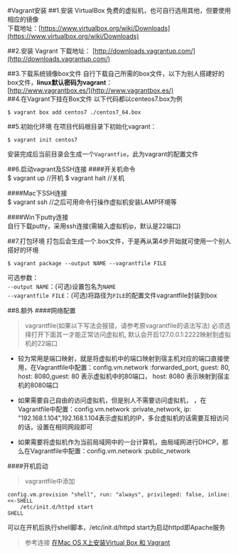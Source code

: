 #Vagrant安装
##1.安装 VirtualBox
免费的虚拟机，也可自行选用其他，但要使用相应的镜像  
下载地址：[https://www.virtualbox.org/wiki/Downloads](https://www.virtualbox.org/wiki/Downloads)  

##2.安装 Vagrant
下载地址： [http://downloads.vagrantup.com/](http://downloads.vagrantup.com/)  

##3.下载系统镜像box文件
自行下载自己所需的box文件，以下为别人搭建好的box文件，**linux默认密码为vagrant**：  
[http://www.vagrantbox.es/](http://www.vagrantbox.es/)  
##4.在Vagrant下挂在Box文件
以下代码都以centeos7.box为例  

    $ vagrant box add centos7 ./centos7_64.box  

##5.初始化环境
在项目代码根目录下初始化vagrant：  
    
    $ vagrant init centos7  

安装完成后当前目录会生成一个`Vagrantfie`，此为vagrant的配置文件

##6.启动vagrant及SSH连接
####开关机命令  
    $ vagrant up  //开机
    $ vagrant halt  //关机  

####Mac下SSH连接  
    $ vagrant ssh  //之后可用命令行操作虚拟机安装LAMP环境等

####Win下putty连接  
自行下载putty，采用ssh连接(需输入虚拟机ip，默认是22端口)  

##7.打包环境
打包后会生成一个.box文件，于是再从第4步开始就可使用一个别人搭好的环境  

    $ vagrant package --output NAME --vagrantfile FILE  

可选参数：  
`--output NAME`：(可选)设置包名为`NAME`  
`--vagrantfile FILE`：(可选)将路径为`FILE`的配置文件vagrantfile封装到box  

##8.额外
####网络配置
>vagrantfile(如果以下写法会报错，请参考原vagrantfile的语法写法)
>必须选择打开下面其一才能正常访问虚拟机, 默认会开启127.0.0.1:2222映射到虚拟机的22端口

+   较为常用是端口映射，就是将虚拟机中的端口映射到宿主机对应的端口直接使用，在Vagrantfile中配置：config.vm.network :forwarded_port, guest: 80, host: 8080,guest: 80 表示虚拟机中的80端口， host: 8080 表示映射到宿主机的8080端口  

+   如果需要自己自由的访问虚拟机，但是别人不需要访问虚拟机， ，在Vagrantfile中配置：config.vm.network :private_network, ip: "192.168.1.104",192.168.1.104表示虚拟机的IP，多台虚拟机的话需要互相访问的话，设置在相同网段即可  

+   如果需要将虚拟机作为当前局域网中的一台计算机，由局域网进行DHCP，那么在Vagrantfile中配置：config.vm.network :public_network

####开机启动
>vagrantfile中添加

    config.vm.provision "shell", run: "always", privileged: false, inline: <<-SHELL
        /etc/init.d/httpd start
    SHELL

可以在开机后执行shell脚本，/etc/init.d/httpd start为启动httpd即Apache服务

>参考连接
>[在Mac OS X上安装Virtual Box 和 Vagrant](http://liuzhichao.com/p/1940.html)  









